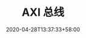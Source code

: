 ---
title: "AXI 总线"
date: 2020-04-28T13:37:33+58:00
draft: false
categories: ["计算机"]
tags: ["总线"]
url: "/2020/04/28/axi-bus.html"
---